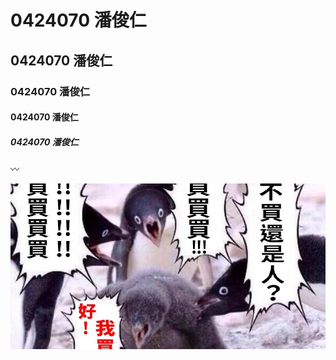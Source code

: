 # 0424070 潘俊仁
## 0424070 潘俊仁
### 0424070 潘俊仁
#### 0424070 潘俊仁
##### 0424070 潘俊仁
:wavy_dash:

![](CphH3zn.jpg)
